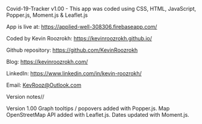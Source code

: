 Covid-19-Tracker v1.00 - This app was coded using CSS, HTML, JavaScript, Popper.js, Moment.js & Leaflet.js

App is live at: https://applied-well-308306.firebaseapp.com/

Coded by Kevin Roozrokh: https://kevinroozrokh.github.io/

Github repository: https://github.com/KevinRoozrokh

Blog: https://kevinroozrokh.com/

LinkedIn: https://www.linkedin.com/in/kevin-roozrokh/

Email: KevRooz@Outlook.com

Version notes//

Version 1.00
Graph tooltips / popovers added with Popper.js.
Map OpenStreetMap API added with Leaflet.js.
Dates updated with Moment.js.
